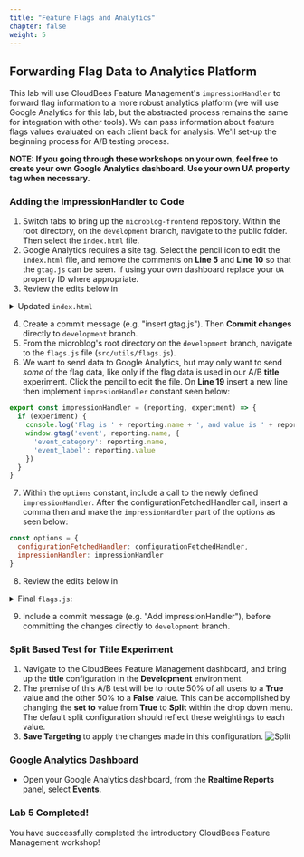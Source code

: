 ```yaml
---
title: "Feature Flags and Analytics"
chapter: false
weight: 5
--- 
```


## Forwarding Flag Data to Analytics Platform
This lab will use CloudBees Feature Management's `impressionHandler` to forward flag information to a more robust analytics platform (we will use Google Analytics for this lab, but the abstracted process remains the same for integration with other tools). We can pass information about feature flags values evaluated on each client back for analysis. We'll set-up the beginning process for A/B testing process.

**NOTE: If you going through these workshops on your own, feel free to create your own Google Analytics dashboard. Use your own UA property tag when necessary.**


### Adding the ImpressionHandler to Code

1. Switch tabs to bring up the `microblog-frontend` repository. Within the root directory, on the `development` branch, navigate to the public folder. Then select the `index.html` file.
2. Google Analytics requires a site tag. Select the pencil icon to edit the `index.html` file, and remove the comments on **Line 5** and **Line 10** so that the `gtag.js` can be seen. If using your own dashboard replace your `UA` property ID where appropriate.
3. Review the edits below in
<details><summary>Updated <code>index.html</code></summary>

```html
<!DOCTYPE html>
<html lang="en">
<head>
    <!-- Global site tag (gtag.js) - Google Analytics -->
    <script async src="https://www.googletagmanager.com/gtag/js?id=UA-165275127-1"></script>
    <script>
        window.dataLayer = window.dataLayer || [];
        function gtag(){dataLayer.push(arguments);}
        gtag('js', new Date());
        gtag('config', 'UA-165275127-1');
    </script>
    <meta charset="utf-8">
    <meta http-equiv="X-UA-Compatible" content="IE=edge">
    <meta name="viewport" content="width=device-width,initial-scale=1.0">
    <link rel="icon" href="<%= BASE_URL %>favicon.ico">
    <title>microblog</title>
    <link rel="stylesheet" href="https://use.fontawesome.com/releases/v5.2.0/css/all.css">
</head>
<body>
<noscript>
    <strong>We're sorry but microblog-frontend doesn't work properly without JavaScript enabled. Please enable it to
        continue.</strong>
</noscript>
<div id="app"></div>
<!-- built files will be auto injected -->
</body>
</html>

```
</details>

4. Create a commit message (e.g. "insert gtag.js"). Then **Commit changes** directly to `development` branch.
5. From the microblog's root directory on the `development` branch, navigate to the `flags.js` file (`src/utils/flags.js`).
6. We want to send data to Google Analytics, but may only want to send _some_ of the flag data, like only if the flag data is used in our A/B **title** experiment. Click the pencil to edit the file. On **Line 19** insert a new line then implement `impresionHandler` constant seen below:
```javascript
export const impressionHandler = (reporting, experiment) => {
  if (experiment) {
    console.log('Flag is ' + reporting.name + ', and value is ' + reporting.value)
    window.gtag('event', reporting.name, {
      'event_category': reporting.name,
      'event_label': reporting.value
    })
  }
}
```

7. Within the `options` constant, include a call to the newly defined `impressionHandler`. After the configurationFetchedHandler call, insert a comma then and make the `impressionHandler` part of the options as seen below:
```javascript
const options = {
  configurationFetchedHandler: configurationFetchedHandler,
  impressionHandler: impressionHandler
}
```

8. Review the edits below in
<details><summary>Final <code>flags.js</code>:</summary>

```javascript
import Rox from 'rox-browser'
import store from '../store'
import { betaAccess } from './users'

export const Flags = {
  sidebar: new Rox.Flag(false),
  title: new Rox.Flag(false)
}

export const configurationFetchedHandler = fetcherResults => {
  console.log('The configuration status is: ' + fetcherResults.fetcherStatus)
  if (fetcherResults.hasChanges && fetcherResults.fetcherStatus === 'APPLIED_FROM_NETWORK') {
    window.location.reload(false)
  } else if (fetcherResults.fetcherStatus === 'ERROR_FETCH_FAILED') {
    console.log('Error occured! Details are: ' + fetcherResults.errorDetails)
  }
}

export const impressionHandler = (reporting, experiment) => {
  if (experiment) {
    console.log('Flag is ' + reporting.name + ', and value is ' + reporting.value)
    window.gtag('event', reporting.name, {
      'event_category': reporting.name,
      'event_label': reporting.value
    })
  }
}

async function initCloudBees () {
  const options = {
    configurationFetchedHandler: configurationFetchedHandler,
    impressionHandler: impressionHandler     
  }
  Rox.setCustomBooleanProperty('isLoggedIn', store.getters.isLoggedIn)
  Rox.setCustomBooleanProperty('hasBetaAccess', betaAccess())
  Rox.register('default', Flags)
  await Rox.setup(process.env.VUE_APP_CLOUDBEES_KEY, options)
}

initCloudBees().then(function () {
  console.log('Done loading CloudBees Feature Management')
})
```
</details>

9. Include a commit message (e.g. "Add impressionHandler"), before committing the changes directly to `development` branch.

### Split Based Test for Title Experiment

1. Navigate to the CloudBees Feature Management dashboard, and bring up the **title** configuration in the **Development** environment.
2. The premise of this A/B test will be to route 50% of all users to a **True** value and the other 50% to a **False** value. This can be accomplished by changing the **set to** value from **True** to **Split** within the drop down menu. The default split configuration should reflect these weightings to each value.
3. **Save Targeting** to apply the changes made in this configuration. ![Split](images/split.png?width=50pc)

### Google Analytics Dashboard

* Open your Google Analytics dashboard, from the **Realtime Reports** panel, select **Events**.

### Lab 5 Completed!
You have successfully completed the introductory CloudBees Feature Management workshop!
